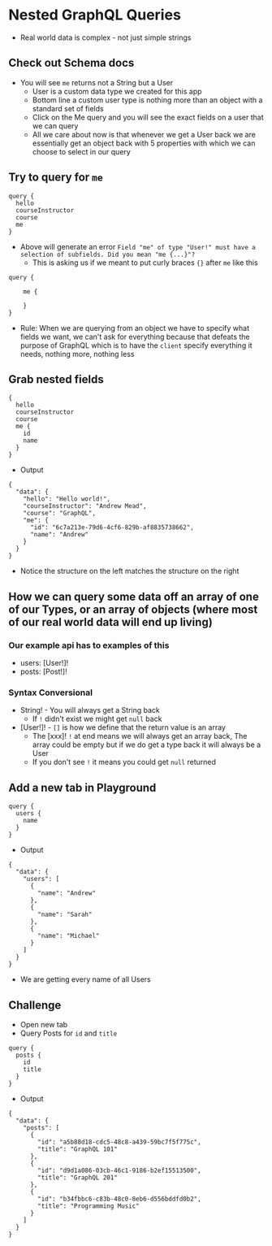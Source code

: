 # Nested GraphQL Queries
* Real world data is complex - not just simple strings

## Check out Schema docs
* You will see `me` returns not a String but a User
    - User is a custom data type we created for this app
    - Bottom line a custom user type is nothing more than an object with a standard set of fields
    - Click on the Me query and you will see the exact fields on a user that we can query
    - All we care about now is that whenever we get a User back we are essentially get an object back with 5 properties with which we can choose to select in our query

## Try to query for `me`
```
query {
  hello
  courseInstructor
  course
  me
}
```

* Above will generate an error `Field "me" of type "User!" must have a selection of subfields. Did you mean "me {...}"?`
    - This is asking us if we meant to put curly braces `{}` after `me` like this

```
query {

    me {

    }
}
```

* Rule: When we are querying from an object we have to specify what fields we want, we can't ask for everything because that defeats the purpose of GraphQL which is to have the `client` specify everything it needs, nothing more, nothing less

## Grab nested fields
```
{
  hello
  courseInstructor
  course
  me {
    id
    name
  }
}
```

* Output

```
{
  "data": {
    "hello": "Hello world!",
    "courseInstructor": "Andrew Mead",
    "course": "GraphQL",
    "me": {
      "id": "6c7a213e-79d6-4cf6-829b-af8835738662",
      "name": "Andrew"
    }
  }
}
```

* Notice the structure on the left matches the structure on the right

## How we can query some data off an array of one of our Types, or an array of objects (where most of our real world data will end up living)

### Our example api has to examples of this
* users: [User!]!
* posts: [Post!]!

### Syntax Conversional
* String! - You will always get a String back
    - If `!` didn't exist we might get `null` back
* [User!]! - `[]` is how we define that the return value is an array
    - The [xxx]! `!` at end means we will always get an array back, The array could be empty but if we do get a type back it will always be a User
    - If you don't see `!` it means you could get `null` returned

## Add a new tab in Playground
```
query {
  users {
    name
  }
}
```

* Output

```
{
  "data": {
    "users": [
      {
        "name": "Andrew"
      },
      {
        "name": "Sarah"
      },
      {
        "name": "Michael"
      }
    ]
  }
}
```

* We are getting every name of all Users

## Challenge
* Open new tab
* Query Posts for `id` and `title`

```
query {
  posts {
    id
    title
  }
}
```

* Output

```
{
  "data": {
    "posts": [
      {
        "id": "a5b88d18-cdc5-48c8-a439-59bc7f5f775c",
        "title": "GraphQL 101"
      },
      {
        "id": "d9d1a086-03cb-46c1-9186-b2ef15513500",
        "title": "GraphQL 201"
      },
      {
        "id": "b34fbbc6-c83b-48c0-8eb6-d556bddfd0b2",
        "title": "Programming Music"
      }
    ]
  }
}
```
